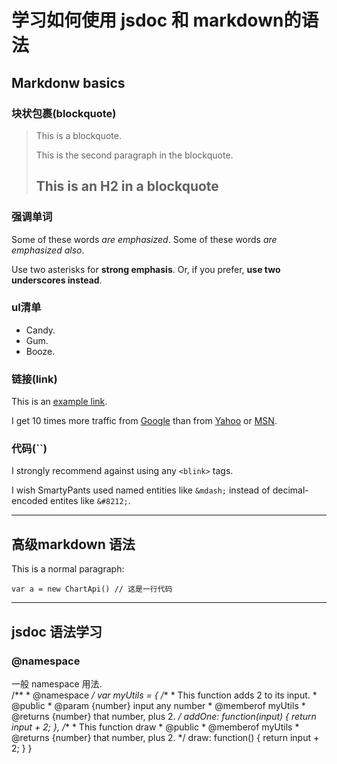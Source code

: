 学习如何使用 jsdoc 和 markdown的语法
=================================

## Markdonw basics

### 块状包裹(blockquote)
> This is a blockquote.
> 
> This is the second paragraph in the blockquote.
>
> ## This is an H2 in a blockquote


### 强调单词
Some of these words *are emphasized*.
Some of these words _are emphasized also_.

Use two asterisks for **strong emphasis**.
Or, if you prefer, __use two underscores instead__.

### ul清单
*   Candy.
*   Gum.
*   Booze.


### 链接(link)
This is an [example link](http://example.com/).

I get 10 times more traffic from [Google][1] than from
[Yahoo][2] or [MSN][3].

[1]: http://google.com/        "Google"
[2]: http://search.yahoo.com/  "Yahoo Search"
[3]: http://search.msn.com/    "MSN Search"

### 代码(``)
I strongly recommend against using any `<blink>` tags.

I wish SmartyPants used named entities like `&mdash;`
instead of decimal-encoded entites like `&#8212;`.

***
## 高级markdown 语法

This is a normal paragraph:

    var a = new ChartApi() // 这是一行代码

***

## jsdoc 语法学习

### @namespace 

一般 namespace 用法. 	
	/**
	 * @namespace 
	 */
	var myUtils = {
		/**
		 * This function adds 2 to its input.
		 * @public 
		 * @param {number} input any number
		 * @memberof myUtils
		 * @returns {number} that number, plus 2.
		 */
		addOne: function(input) {
			return input + 2;
		},
		/**
		 * This function draw 
		 * @public 
		 * @memberof myUtils
		 * @returns {number} that number, plus 2.
		 */
		draw: function() {
			return input + 2;
		}
	}